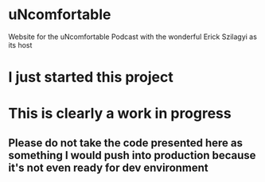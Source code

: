 # uNcomfortable
Website for the uNcomfortable Podcast with the wonderful Erick Szilagyi as its host

# I just started this project
# This is clearly a work in progress
## Please do not take the code presented here as something I would push into production because it's not even ready for dev environment
